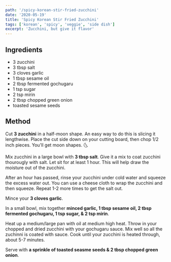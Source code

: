 ```yaml
---
path: '/spicy-korean-stir-fried-zucchini'
date: '2020-05-19'
title: 'Spicy Korean Stir Fried Zucchini'
tags: ['korean', 'spicy', 'veggie', 'side dish']
excerpt: 'Zucchini, but give it flavor'
---
```


## Ingredients

- 3 zucchini
- 3 tbsp salt
- 3 cloves garlic
- 1 tbsp sesame oil
- 2 tbsp fermented gochugaru
- 1 tsp sugar
- 2 tsp mirin
- 2 tbsp chopped green onion
- toasted sesame seeds

## Method

Cut **3 zucchini** in a half-moon shape. An easy way to do this is slicing it lengthwise. Place the cut side down on your cutting board, then chop 1/2 inch pieces. You'll get moon shapes. 🌜

Mix zucchini in a large bowl with **3 tbsp salt**. Give it a mix to coat zucchini thourougly with salt. Let sit for at least 1 hour. This will help draw the moisture out of the zucchini.

After an hour has passed, rinse your zucchini under cold water and squeeze the excess water out. You can use a cheese cloth to wrap the zucchini and then squeeze. Repeat 1-2 more times to get the salt out.

Mince your **3 cloves garlic**.

In a small bowl, mix together **minced garlic, 1 tbsp sesame oil, 2 tbsp fermented gochugaru, 1 tsp sugar, & 2 tsp mirin**.

Heat up a medium/large pan with oil at medium high heat. Throw in your chopped and dried zucchini with your gochugaru sauce. Mix well so all the zuchinni is coated with sauce. Cook until your zucchini is heated through, about 5-7 minutes.

Serve with **a sprinkle of toasted seasme seeds & 2 tbsp chopped green onion**.

